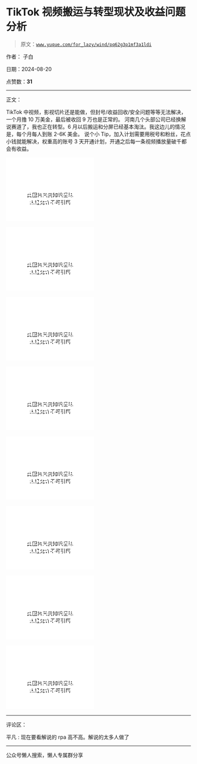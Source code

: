 # TikTok 视频搬运与转型现状及收益问题分析

> 原文：[`www.yuque.com/for_lazy/wind/pq62g3p1mf3a1ldi`](https://www.yuque.com/for_lazy/wind/pq62g3p1mf3a1ldi)

作者： 子白

日期：2024-08-20

点赞数：**31**

* * *

正文：

TikTok 中视频，影视切片还是能做，但封号/收益回收/安全问题等等无法解决，一个月撸 10 万美金，最后被收回 9 万也是正常的。
河南几个头部公司已经换解说赛道了，我也正在转型。6 月以后搬运和分屏已经基本淘汰。我这边儿的情况是，每个月每人到账 2-6K 美金。
说个小 Tip，加入计划需要用税号和粉丝，花点小钱就能解决，权重高的账号 3 天开通计划，开通之后每一条视频播放量破千都会有收益。

![](img/5e018fe34027b21634e8f8e0cff0481e.png "None")

![](img/886ddcdc50128f455dea63dab3e05615.png "None")

![](img/50f60e1d5330d37b451ee9e3e45dd018.png "None")

![](img/dac2598c62c5cfa2930672cb4d472d1a.png "None")

![](img/d601a804e0ba9912d43999efc89a2ce0.png "None")

![](img/8c908b6c121b19e37624348ccd603274.png "None")

![](img/85544bac2a745905451dde4df77a8fb6.png "None")

![](img/a22f6530a6872f7ae539af0362a75b33.png "None")

* * *

评论区：

平凡 : 现在要看解说的 rpa 高不高。解说的太多人做了

* * *

公众号懒人搜索，懒人专属群分享